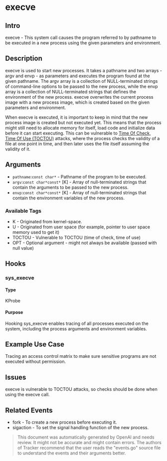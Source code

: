 
# execve

## Intro
execve - This system call causes the program referred to by pathname to be executed in a new process using the given parameters and environment.

## Description
execve is used to start new processes. It takes a pathname and two arrays - argv and envp - as parameters and executes the program found at the given pathname. The argv array is a collection of NULL-terminated strings of command-line options to be passed to the new process, while the envp array is a collection of NULL-terminated strings that defines the environment of the new process. execve overwrites the current process image with a new process image, which is created based on the given parameters and environment. 

When execve is executed, it is important to keep in mind that the new process image is created but not executed yet. This means that the process might still need to allocate memory for itself, load code and initialize data before it can start executing. This can be vulnerable to [Time Of Check, Time Of Use (TOCTOU)](https://en.wikipedia.org/wiki/Time_of_check_to_time_of_use) attacks, where the process checks the validity of a file at one point in time, and then later uses the file itself assuming the validity of it.

## Arguments
* `pathname`:`const char*` - Pathname of the program to be executed.
* `argv`:`const char*const*` [K] - Array of null-terminated strings that contain the arguments to be passed to the new process.
* `envp`:`const char*const*` [K] - Array of null-terminated strings that contain the environment variables of the new process.

### Available Tags
* K - Originated from kernel-space.
* U - Originated from user space (for example, pointer to user space memory used to get it)
* TOCTOU - Vulnerable to TOCTOU (time of check, time of use)
* OPT - Optional argument - might not always be available (passed with null value)

## Hooks
### sys_execve
#### Type
KProbe
#### Purpose
Hooking sys_execve enables tracing of all processes executed on the system, including the process arguments and environment variables.

## Example Use Case
Tracing an access control matrix to make sure sensitive programs are not executed without permission.

## Issues
execve is vulnerable to TOCTOU attacks, so checks should be done when using the execve call.

## Related Events
* fork - To create a new process before executing it.
* sigaction - To set the signal handling function of the new process.

> This document was automatically generated by OpenAI and needs review. It might
> not be accurate and might contain errors. The authors of Tracker recommend that
> the user reads the "events.go" source file to understand the events and their
> arguments better.

